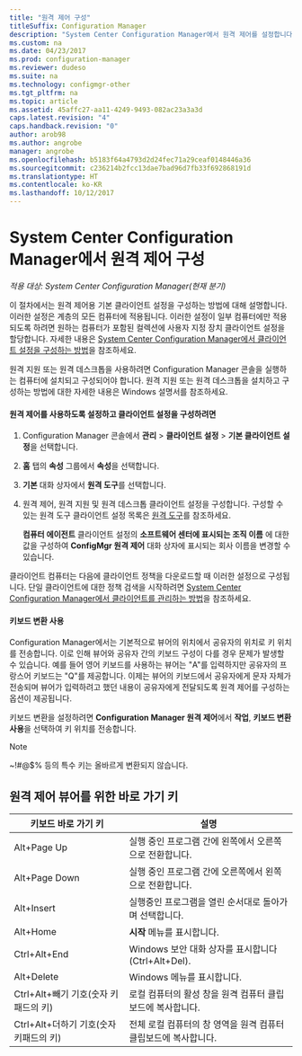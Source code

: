 ```yaml
---
title: "원격 제어 구성"
titleSuffix: Configuration Manager
description: "System Center Configuration Manager에서 원격 제어를 설정합니다."
ms.custom: na
ms.date: 04/23/2017
ms.prod: configuration-manager
ms.reviewer: dudeso
ms.suite: na
ms.technology: configmgr-other
ms.tgt_pltfrm: na
ms.topic: article
ms.assetid: 45affc27-aa11-4249-9493-082ac23a3a3d
caps.latest.revision: "4"
caps.handback.revision: "0"
author: arob98
ms.author: angrobe
manager: angrobe
ms.openlocfilehash: b5183f64a4793d2d24fec71a29ceaf0148446a36
ms.sourcegitcommit: c236214b2fcc13dae7bad96d7fb33f692868191d
ms.translationtype: HT
ms.contentlocale: ko-KR
ms.lasthandoff: 10/12/2017
---
```

# <a name="configuring-remote-control-in-system-center-configuration-manager"></a>System Center Configuration Manager에서 원격 제어 구성

*적용 대상: System Center Configuration Manager(현재 분기)*

 이 절차에서는 원격 제어용 기본 클라이언트 설정을 구성하는 방법에 대해 설명합니다. 이러한 설정은 계층의 모든 컴퓨터에 적용됩니다. 이러한 설정이 일부 컴퓨터에만 적용되도록 하려면 원하는 컴퓨터가 포함된 컬렉션에 사용자 지정 장치 클라이언트 설정을 할당합니다. 자세한 내용은 [System Center Configuration Manager에서 클라이언트 설정을 구성하는 방법](../../../../core/clients/deploy/configure-client-settings.md)을 참조하세요. 

원격 지원 또는 원격 데스크톱을 사용하려면 Configuration Manager 콘솔을 실행하는 컴퓨터에 설치되고 구성되어야 합니다. 원격 지원 또는 원격 데스크톱을 설치하고 구성하는 방법에 대한 자세한 내용은 Windows 설명서를 참조하세요.  

#### <a name="to-enable-remote-control-and-configure-client-settings"></a>원격 제어를 사용하도록 설정하고 클라이언트 설정을 구성하려면  

1.  Configuration Manager 콘솔에서 **관리** > **클라이언트 설정** > **기본 클라이언트 설정**을 선택합니다.  

4.  **홈** 탭의 **속성** 그룹에서 **속성**을 선택합니다.  

5.  **기본** 대화 상자에서 **원격 도구**를 선택합니다.  

6.  원격 제어, 원격 지원 및 원격 데스크톱 클라이언트 설정을 구성합니다. 구성할 수 있는 원격 도구 클라이언트 설정 목록은 [원격 도구](../../../../core/clients/deploy/about-client-settings.md#remote-tools)를 참조하세요.  

    **컴퓨터 에이전트** 클라이언트 설정의 **소프트웨어 센터에 표시되는 조직 이름** 에 대한 값을 구성하여 **ConfigMgr 원격 제어** 대화 상자에 표시되는 회사 이름을 변경할 수 있습니다.  

 클라이언트 컴퓨터는 다음에 클라이언트 정책을 다운로드할 때 이러한 설정으로 구성됩니다. 단일 클라이언트에 대한 정책 검색을 시작하려면 [System Center Configuration Manager에서 클라이언트를 관리하는 방법](../../../../core/clients/manage/manage-clients.md)을 참조하세요.  

#### <a name="enable-keyboard-translation"></a>키보드 변환 사용

Configuration Manager에서는 기본적으로 뷰어의 위치에서 공유자의 위치로 키 위치를 전송합니다. 이로 인해 뷰어와 공유자 간의 키보드 구성이 다를 경우 문제가 발생할 수 있습니다. 예를 들어 영어 키보드를 사용하는 뷰어는 "A"를 입력하지만 공유자의 프랑스어 키보드는 "Q"를 제공합니다. 이제는 뷰어의 키보드에서 공유자에게 문자 자체가 전송되며 뷰어가 입력하려고 했던 내용이 공유자에게 전달되도록 원격 제어를 구성하는 옵션이 제공됩니다.

키보드 변환을 설정하려면 **Configuration Manager 원격 제어**에서 **작업**, **키보드 변환 사용**을 선택하여 키 위치를 전송합니다.

> [!NOTE]
>
> ~!#@$% 등의 특수 키는 올바르게 변환되지 않습니다.


## <a name="keyboard-shortcuts-for-the-remote-control-viewer"></a>원격 제어 뷰어를 위한 바로 가기 키

|키보드 바로 가기 키|설명|  
|-----------------------|-----------------|  
|Alt+Page Up|실행 중인 프로그램 간에 왼쪽에서 오른쪽으로 전환합니다.|  
|Alt+Page Down|실행 중인 프로그램 간에 오른쪽에서 왼쪽으로 전환합니다.|  
|Alt+Insert|실행중인 프로그램을 열린 순서대로 돌아가며 선택합니다.|  
|Alt+Home|**시작** 메뉴를 표시합니다.|  
|Ctrl+Alt+End|Windows 보안 대화 상자를 표시합니다(Ctrl+Alt+Del).|  
|Alt+Delete|Windows 메뉴를 표시합니다.|  
|Ctrl+Alt+빼기 기호(숫자 키패드의 키)|로컬 컴퓨터의 활성 창을 원격 컴퓨터 클립보드에 복사합니다.|  
|Ctrl+Alt+더하기 기호(숫자 키패드의 키)|전체 로컬 컴퓨터의 창 영역을 원격 컴퓨터 클립보드에 복사합니다.|  
